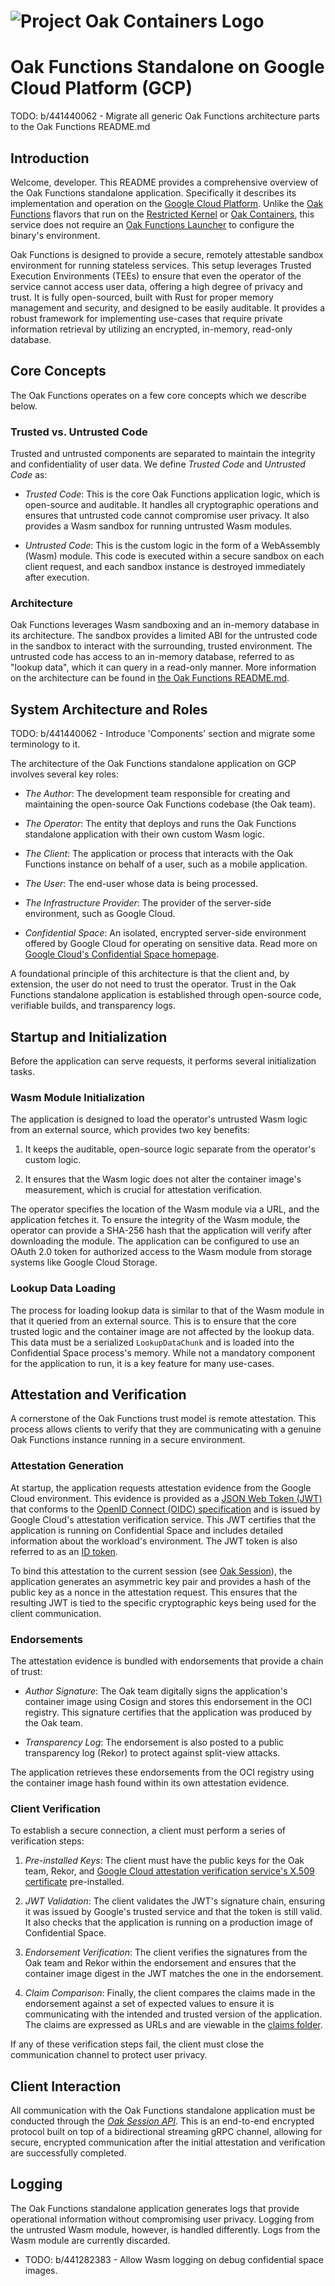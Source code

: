 <!-- Oak Logo Start -->
<!-- An HTML element is intentionally used since GitHub recommends this approach to handle different images in dark/light modes. Ref: https://docs.github.com/en/get-started/writing-on-github/getting-started-with-writing-and-formatting-on-github/basic-writing-and-formatting-syntax#specifying-the-theme-an-image-is-shown-to -->
<!-- markdownlint-disable-next-line MD033 -->
<h1><picture><source media="(prefers-color-scheme: dark)" srcset="/docs/oak-logo/svgs/oak-containers-negative-colour.svg?sanitize=true"><source media="(prefers-color-scheme: light)" srcset="/docs/oak-logo/svgs/oak-containers.svg?sanitize=true"><img alt="Project Oak Containers Logo" src="/docs/oak-logo/svgs/oak-containers.svg?sanitize=true"></picture></h1>
<!-- Oak Logo End -->

# Oak Functions Standalone on Google Cloud Platform (GCP)

TODO: b/441440062 - Migrate all generic Oak Functions architecture parts to the
Oak Functions README.md

## Introduction

Welcome, developer. This README provides a comprehensive overview of the Oak
Functions standalone application. Specifically it describes its implementation
and operation on the [Google Cloud Platform](https://cloud.google.com). Unlike
the
[Oak Functions](https://github.com/project-oak/oak/blob/main/oak_functions/README.md)
flavors that run on the
[Restricted Kernel](https://github.com/project-oak/oak/blob/main/oak_restricted_kernel/README.md)
or
[Oak Containers](https://github.com/project-oak/oak/blob/main/oak_containers/README.md),
this service does not require an
[Oak Functions Launcher](https://github.com/project-oak/oak/blob/main/oak_functions_launcher/README.md)
to configure the binary's environment.

Oak Functions is designed to provide a secure, remotely attestable sandbox
environment for running stateless services. This setup leverages Trusted
Execution Environments (TEEs) to ensure that even the operator of the service
cannot access user data, offering a high degree of privacy and trust. It is
fully open-sourced, built with Rust for proper memory management and security,
and designed to be easily auditable. It provides a robust framework for
implementing use-cases that require private information retrieval by utilizing
an encrypted, in-memory, read-only database.

## Core Concepts

The Oak Functions operates on a few core concepts which we describe below.

### Trusted vs. Untrusted Code

Trusted and untrusted components are separated to maintain the integrity and
confidentiality of user data. We define _Trusted Code_ and _Untrusted Code_ as:

- _Trusted Code_: This is the core Oak Functions application logic, which is
  open-source and auditable. It handles all cryptographic operations and ensures
  that untrusted code cannot compromise user privacy. It also provides a Wasm
  sandbox for running untrusted Wasm modules.

- _Untrusted Code_: This is the custom logic in the form of a WebAssembly (Wasm)
  module. This code is executed within a secure sandbox on each client request,
  and each sandbox instance is destroyed immediately after execution.

### Architecture

Oak Functions leverages Wasm sandboxing and an in-memory database in its
architecture. The sandbox provides a limited ABI for the untrusted code in the
sandbox to interact with the surrounding, trusted environment. The untrusted
code has access to an in-memory database, referred to as "lookup data", which it
can query in a read-only manner. More information on the architecture can be
found in
[the Oak Functions README.md](https://github.com/project-oak/oak/blob/main/oak_functions/README.md).

## System Architecture and Roles

TODO: b/441440062 - Introduce 'Components' section and migrate some terminology
to it.

The architecture of the Oak Functions standalone application on GCP involves
several key roles:

- _The Author_: The development team responsible for creating and maintaining
  the open-source Oak Functions codebase (the Oak team).

- _The Operator_: The entity that deploys and runs the Oak Functions standalone
  application with their own custom Wasm logic.

- _The Client_: The application or process that interacts with the Oak Functions
  instance on behalf of a user, such as a mobile application.

- _The User_: The end-user whose data is being processed.

- _The Infrastructure Provider_: The provider of the server-side environment,
  such as Google Cloud.

- _Confidential Space_: An isolated, encrypted server-side environment offered
  by Google Cloud for operating on sensitive data. Read more on
  [Google Cloud's Confidential Space homepage](https://cloud.google.com/confidential-computing/confidential-space/docs/confidential-space-overview).

A foundational principle of this architecture is that the client and, by
extension, the user do not need to trust the operator. Trust in the Oak
Functions standalone application is established through open-source code,
verifiable builds, and transparency logs.

## Startup and Initialization

Before the application can serve requests, it performs several initialization
tasks.

### Wasm Module Initialization

The application is designed to load the operator's untrusted Wasm logic from an
external source, which provides two key benefits:

1. It keeps the auditable, open-source logic separate from the operator's custom
   logic.

2. It ensures that the Wasm logic does not alter the container image's
   measurement, which is crucial for attestation verification.

The operator specifies the location of the Wasm module via a URL, and the
application fetches it. To ensure the integrity of the Wasm module, the operator
can provide a SHA-256 hash that the application will verify after downloading
the module. The application can be configured to use an OAuth 2.0 token for
authorized access to the Wasm module from storage systems like Google Cloud
Storage.

### Lookup Data Loading

The process for loading lookup data is similar to that of the Wasm module in
that it queried from an external source. This is to ensure that the core trusted
logic and the container image are not affected by the lookup data. This data
must be a serialized `LookupDataChunk` and is loaded into the Confidential Space
process's memory. While not a mandatory component for the application to run, it
is a key feature for many use-cases.

## Attestation and Verification

A cornerstone of the Oak Functions trust model is remote attestation. This
process allows clients to verify that they are communicating with a genuine Oak
Functions instance running in a secure environment.

### Attestation Generation

At startup, the application requests attestation evidence from the Google Cloud
environment. This evidence is provided as a
[JSON Web Token (JWT)](https://datatracker.ietf.org/doc/html/rfc7519) that
conforms to the
[OpenID Connect (OIDC) specification](https://auth0.com/docs/authenticate/protocols/openid-connect-protocol)
and is issued by Google Cloud's attestation verification service. This JWT
certifies that the application is running on Confidential Space and includes
detailed information about the workload's environment. The JWT token is also
referred to as an
[ID token](https://cloud.google.com/docs/authentication/token-types#id).

To bind this attestation to the current session (see
[Oak Session](https://github.com/project-oak/oak/blob/main/oak_session/README.md)),
the application generates an asymmetric key pair and provides a hash of the
public key as a nonce in the attestation request. This ensures that the
resulting JWT is tied to the specific cryptographic keys being used for the
client communication.

### Endorsements

The attestation evidence is bundled with endorsements that provide a chain of
trust:

- _Author Signature_: The Oak team digitally signs the application's container
  image using Cosign and stores this endorsement in the OCI registry. This
  signature certifies that the application was produced by the Oak team.

- _Transparency Log_: The endorsement is also posted to a public transparency
  log (Rekor) to protect against split-view attacks.

The application retrieves these endorsements from the OCI registry using the
container image hash found within its own attestation evidence.

### Client Verification

To establish a secure connection, a client must perform a series of verification
steps:

1. _Pre-installed Keys_: The client must have the public keys for the Oak team,
   Rekor, and
   [Google Cloud attestation verification service's X.509 certificate](https://confidentialcomputing.googleapis.com/.well-known/confidential_space_root.crt)
   pre-installed.

2. _JWT Validation_: The client validates the JWT's signature chain, ensuring it
   was issued by Google's trusted service and that the token is still valid. It
   also checks that the application is running on a production image of
   Confidential Space.

3. _Endorsement Verification_: The client verifies the signatures from the Oak
   team and Rekor within the endorsement and ensures that the container image
   digest in the JWT matches the one in the endorsement.

4. _Claim Comparison_: Finally, the client compares the claims made in the
   endorsement against a set of expected values to ensure it is communicating
   with the intended and trusted version of the application. The claims are
   expressed as URLs and are viewable in the
   [claims folder](https://github.com/project-oak/oak/tree/main/docs/tr/claim).

If any of these verification steps fail, the client must close the communication
channel to protect user privacy.

## Client Interaction

All communication with the Oak Functions standalone application must be
conducted through the
[_Oak Session API_](https://github.com/project-oak/oak/blob/main/oak_session/README.md).
This is an end-to-end encrypted protocol built on top of a bidirectional
streaming gRPC channel, allowing for secure, encrypted communication after the
initial attestation and verification are successfully completed.

## Logging

The Oak Functions standalone application generates logs that provide operational
information without compromising user privacy. Logging from the untrusted Wasm
module, however, is handled differently. Logs from the Wasm module are currently
discarded.

- TODO: b/441282383 - Allow Wasm logging on debug confidential space images.
